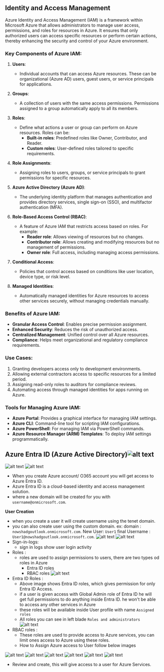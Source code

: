 ## Identity and Access Management

Azure Identity and Access Management (IAM) is a framework within Microsoft Azure that allows administrators to manage user access, permissions, and roles for resources in Azure. It ensures that only authorized users can access specific resources or perform certain actions, thereby enhancing the security and control of your Azure environment. 

### Key Components of Azure IAM:
1. **Users**:
   - Individual accounts that can access Azure resources. These can be organizational (Azure AD) users, guest users, or service principals for applications.

2. **Groups**:
   - A collection of users with the same access permissions. Permissions assigned to a group automatically apply to all its members.

3. **Roles**:
   - Define what actions a user or group can perform on Azure resources. Roles can be:
     - **Built-in roles**: Predefined roles like Owner, Contributor, and Reader.
     - **Custom roles**: User-defined roles tailored to specific requirements.

4. **Role Assignments**:
   - Assigning roles to users, groups, or service principals to grant permissions for specific resources.

5. **Azure Active Directory (Azure AD)**:
   - The underlying identity platform that manages authentication and provides directory services, single sign-on (SSO), and multifactor authentication (MFA).

6. **Role-Based Access Control (RBAC)**:
   - A feature of Azure IAM that restricts access based on roles. For example:
     - **Reader role**: Allows viewing of resources but no changes.
     - **Contributor role**: Allows creating and modifying resources but no management of permissions.
     - **Owner role**: Full access, including managing access permissions.

7. **Conditional Access**:
   - Policies that control access based on conditions like user location, device type, or risk level.

8. **Managed Identities**:
   - Automatically managed identities for Azure resources to access other services securely, without managing credentials manually.

### Benefits of Azure IAM:
- **Granular Access Control**: Enables precise permission assignment.
- **Enhanced Security**: Reduces the risk of unauthorized access.
- **Centralized Management**: Unified control over all Azure resources.
- **Compliance**: Helps meet organizational and regulatory compliance requirements.

### Use Cases:
1. Granting developers access only to development environments.
2. Allowing external contractors access to specific resources for a limited period.
3. Assigning read-only roles to auditors for compliance reviews.
4. Automating access through managed identities for apps running on Azure.

### Tools for Managing Azure IAM:
- **Azure Portal**: Provides a graphical interface for managing IAM settings.
- **Azure CLI**: Command-line tool for scripting IAM configurations.
- **Azure PowerShell**: For managing IAM via PowerShell commands.
- **Azure Resource Manager (ARM) Templates**: To deploy IAM settings programmatically.

## Azure Entra ID (Azure Active Directory)![alt text](image.png)
![alt text](image-2.png)
![alt text](image-1.png)

* When you create Azure account/ O365 account you will get access to Azure Entra ID.
* Azure Entra ID is a cloud-based identity and access management solution.
* where a new domain will be created for you with `username@onmicrosoft.com`.

**User Creation**
* when you create a user it will create username using the tenet domain.
* you can also create user using the custom domain.
ex: domain : `nowshadgoutlook.onmicrosoft.com`.
    New User: `User1`
    final Username : `User1@nowshadgoutlook.onmicrosoft.com`.
![alt text](image-3.png)
![alt text](image-4.png)
* Sign-in-logs:
    * sign in logs show user login activity
* Roles :
    * roles are used to assign permissions to users, there are two types od roles in Azure
        * Entra ID roles
        * RBAC roles
![alt text](image-5.png)
* Entra ID Roles :
    * Above image shows Entra ID roles, which gives permission for only Entra ID Access.
    * if a user is given access with Global Admin role of Entra ID he will get full permissions to do anything inside Entra ID. he won't be able to access any other services in Azure
    * these roles will be available inside User profile with name `Assigned roles`
    * All roles you can see in left blade `Roles and administrators`
![alt text](image-6.png)
* RBAC roles :
    * These roles are used to provide access to Azure services, you can limit ones access to Azure using these roles.
    * How to Assign Azure access to User follow below images

![alt text](image-7.png)
![alt text](image-8.png)
![alt text](image-9.png)
![alt text](image-10.png)
![alt text](image-11.png)
![alt text](image-12.png)
* Review and create, this will give access to a user for Azure Services.

